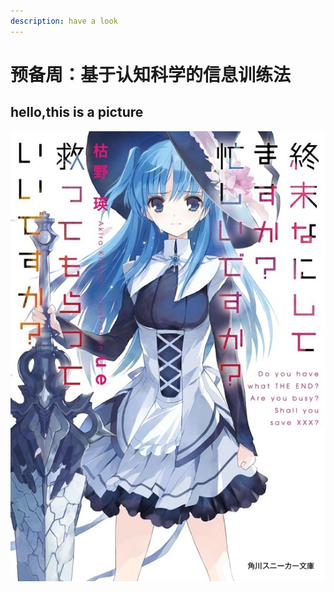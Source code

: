 ```yaml
---
description: have a look
---
```


# 预备周：基于认知科学的信息训练法

## hello,this is a picture

![&#x672B;&#x65E5;&#x60B2;&#x6B4C;](../.gitbook/assets/hen-zhi-yu-hen-zhi-yu.jpg)

